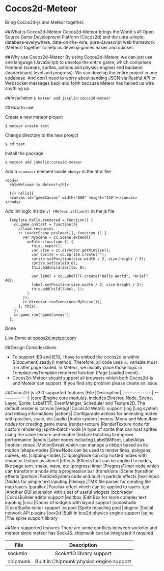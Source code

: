Cocos2d-Meteor
==============

Bring Cocos2d-js and Meteor together.

##What is Cocos2d-Meteor
Cocos2d-Meteor brings the World's #1 Open Source Game Development Platform (Cocos2d) and the ultra-simple, database-everywhere, data-on-the-wire, pure-Javascript web framework (Meteor) together to help us develop games easier and quicker.
 
##Why use Cocos2d-Meteor
By using Cocos2d-Meteor, we can just use one language (JavaScript) to develop the entire game, which comprises frontend (scenes, sprites, actions and physics engine) and backend (leaderboard, level and progress). We can develop the entire project in one codebase. And don't need to worry about sending JSON via Restful API or Websocket messages back and forth because Meteor has helped us wire anything up. 

##Installation
`$ meteor add jakelin:cocos2d-meteor`

##How to use

Create a new meteor project

`$ meteor create test`

Change directory to the new proejct

`$ cd test`

Install the package

`$ meteor add jakelin:cocos2d-meteor`

Add a `<canvas>` element inside `<body>` in the html file

```
<body>
  <h1>Welcome to Meteor!</h1>

  {{> hello}}
  <canvas id="gameCanvas" width="800" height="450"></canvas>
</body>
```
Add init logic inside `if (Meteor.isClient)` in the js file

```
  Template.hello.rendered = function() {
    cc.game.onStart = function(){
      //load resources
      cc.LoaderScene.preload([], function () {
        var MyScene = cc.Scene.extend({
          onEnter:function () {
            this._super();
            var size = cc.director.getWinSize();
            var sprite = cc.Sprite.create("");
            sprite.setPosition(size.width / 2, size.height / 2);
            sprite.setScale(0.8);
            this.addChild(sprite, 0);

            var label = cc.LabelTTF.create("Hello World", "Arial", 40);
            label.setPosition(size.width / 2, size.height / 2);
            this.addChild(label, 1);
          }
        });
        cc.director.runScene(new MyScene());
      }, this);
    };
    cc.game.run("gameCanvas");
  };
```
Done

Live Demo at [cocos2d.meteor.com](http://cocos2d.meteor.com)

##Design Considerations
* To support IE9 and IE10, I have to embed the cocos2d js within $(document).ready() method. Therefore, all code uses `cc` variable must run after page loaded. In Meteor, we usually place those logic in Template.myTemplate.rendered function (Page Loaded event). 
* Cocos2d-Meteor should support all browsers which both Cocos2d-js and Meteor can support. If you find any problem please create an issue.

##Cocos2d-js v3.0 supported features
|File	|Description|
| ------------- |:-------------:|
|core	|Engine core modules, includes Director, Node, Scene, Layer, Sprite, LabelTTF, EventManger, Scheduler and Texture2D. The default render is canvas
|webgl	|Cocos2d WebGL support
|log	|Log system and debug informations
|actions|	Configurable actions for animating nodes with position, scale, etc
|audio	|Audio system
|menus	|Menu and MenuItem nodes for creating game menu
|render-texture	|RenderTexture node for custom rendering
|sprite-batch-node	|A type of sprite that can host sprites using the same texture and enable |texture batching to improve performance
|labels	|Label nodes including LabelBMFont, LabelAtlas
|motion-streak	|MotionStreak which can manage a ribbon based on its motion
|shape-nodes	|DrawNode can be used to render lines, polygons, curves, etc
|clipping-nodes	|ClippingNode can clip hosted nodes with shape or texture as stencil
|effects	|Effects that can be applied to nodes, like page turn, shake, wave, etc
|progress-timer	|ProgressTimer node which can transform a node into a progression bar
|transitions	|Scene transition effects
|particle	|ParticleSystem node and built in particle effects
|text-input	|Nodes for simple text inputing
|tilemap	|TMX file parser for creating tile map layers
|parallax	|Parallax effect which can be applied to layers
|gui	|Another GUI extension with a set of useful widgets
|ccbreader	|CocosBuilder editor support
|editbox	|Edit Box for more complex text inputing
|ccui	|Cocos UI widgets with layout support
|cocostudio	|CocoStudio editor support
|ccpool	|Sprite recycling pool
|pluginx	|Social network API plugins
|box2d	|Built in box2d physics engine support
|spine	|The spine support library

##Non-supported features
There are some conflicts between socketio and meteor since meteor has SockJS.
chipmunk can be integrated if required.

|File	|Description|
| ------------- |:-------------:|
|socketio	|ScoketIO library support
|chipmunk	|Built in Chipmunk physics engine support

